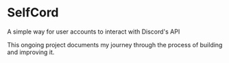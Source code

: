# SelfCord
 A simple way for user accounts to interact with Discord's API
 
 This ongoing project documents my journey through the process of building and improving it.
